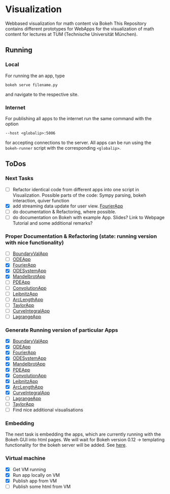 # Visualization
Webbased visualization for math content via Bokeh
This Repository contains different prototypes for WebApps for the visualization of math content for lectures at TUM (Technische Universität München).

## Running
### Local
For running the an app, type
```
bokeh serve filename.py
```
and navigate to the respective site.

### Internet
For publishing all apps to the internet run the same command with the option
```
--host <globalip>:5006
```
for accepting connections to the server. All apps can be run using the ```bokeh-runner``` script with the corresponding ```<globalip>```.

## ToDos
### Next Tasks
- [ ] Refactor identical code from different apps into one script in Visualization. Possible parts of the code: Sympy parsing, bokeh interaction, quiver function
- [x] add streaming data update for user view. [FourierApp](https://github.com/BenjaminRueth/Visualization/tree/master/FourierApp)
- [ ] do documentation & Refactoring, where possible.
- [ ] do documentation on Bokeh with example App. Slides? Link to Webpage Tutorial and some additional remarks?

### Proper Documentation & Refactoring (state: running version with nice functionality)
- [ ] [BoundaryValApp](https://github.com/BenjaminRueth/Visualization/tree/master/BoundaryValApp)
- [ ] [ODEApp](https://github.com/BenjaminRueth/Visualization/tree/master/ODEApp)
- [x] [FourierApp](https://github.com/BenjaminRueth/Visualization/tree/master/FourierApp)
- [x] [ODESystemApp](https://github.com/BenjaminRueth/Visualization/tree/master/ODESystemApp)
- [x] [MandelbrotApp](https://github.com/BenjaminRueth/Visualization/tree/master/MandelbrotApp)
- [ ] [PDEApp](https://github.com/BenjaminRueth/Visualization/tree/master/PDEApp)
- [ ] [ConvolutionApp](https://github.com/BenjaminRueth/Visualization/tree/master/ConvolutionApp)
- [ ] [LeibnitzApp](https://github.com/BenjaminRueth/Visualization/tree/master/LeibnitzApp)
- [ ] [ArcLengthApp](https://github.com/BenjaminRueth/Visualization/tree/master/ArcLengthApp)
- [ ] [TaylorApp](https://github.com/BenjaminRueth/Visualization/tree/master/TaylorApp)
- [ ] [CurveIntegralApp](https://github.com/BenjaminRueth/Visualization/tree/master/CurveIntegralApp)
- [ ] [LagrangeApp](https://github.com/BenjaminRueth/Visualization/tree/master/LagrangeApp)

### Generate Running version of particular Apps
- [x] [BoundaryValApp](https://github.com/BenjaminRueth/Visualization/tree/master/BoundaryValApp)
- [x] [ODEApp](https://github.com/BenjaminRueth/Visualization/tree/master/ODEApp)
- [x] [FourierApp](https://github.com/BenjaminRueth/Visualization/tree/master/FourierApp)
- [x] [ODESystemApp](https://github.com/BenjaminRueth/Visualization/tree/master/ODESystemApp)
- [x] [MandelbrotApp](https://github.com/BenjaminRueth/Visualization/tree/master/MandelbrotApp)
- [x] [PDEApp](https://github.com/BenjaminRueth/Visualization/tree/master/PDEApp)
- [x] [ConvolutionApp](https://github.com/BenjaminRueth/Visualization/tree/master/ConvolutionApp)
- [x] [LeibnitzApp](https://github.com/BenjaminRueth/Visualization/tree/master/LeibnitzApp)
- [x] [ArcLengthApp](https://github.com/BenjaminRueth/Visualization/tree/master/ArcLengthApp)
- [x] [CurveIntegralApp](https://github.com/BenjaminRueth/Visualization/tree/master/CurveIntegralApp)
- [ ] [LagrangeApp](https://github.com/BenjaminRueth/Visualization/tree/master/LagrangeApp)
- [ ] [TaylorApp](https://github.com/BenjaminRueth/Visualization/tree/master/TaylorApp)
- [ ] Find nice additional visualisations

### Embedding
The next task is embedding the apps, which are currently running with the Bokeh GUI into html pages. We will wait for
Bokeh version 0.12 -> templating functionality for the bokeh server will be added. See [here](http://nbviewer.jupyter.org/github/bokeh/bokeh-notebooks/blob/master/tutorial/08%20-%20server.ipynb).

### Virtual machine
- [x] Get VM running
- [x] Run app locally on VM
- [x] Publish app from VM
- [ ] Publish some html from VM
